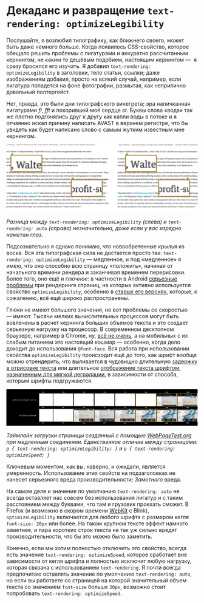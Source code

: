 # Декаданс и развращение `text-rendering: optimizeLegibility`

Послушайте, я возлюбил типографику, как ближнего своего, может быть даже немного
больше. Когда появилось CSS-свойство, которое обещало решить проблемы с лигатурами
и аккуратно рассчитанным кернингом, не каким то дешёвым подобием, настоящим кернингом — 
я сразу бросился его изучать. Я добавил `text-rendering: optimizeLegibility` в
заголовки, тело статьи, ссылки; даже изображениям добавил, просто на всякий
случай, например, если лигатура попадется на фоне фотографии, размытая, как
неприлично довольный полтергейст.

Нет, правда, это были дни типографского винегрета; эра напичканная лигатурами *fi*,
*fft* и покорившей моё сердце *st*. Буквы слова «вода» так же плотно подгонялись
друг к другу как капли воды в потоке и я отчаянно искал причину написать AVAST в
верхнем регистре, что бы увидеть как будет написано слово с самым жутким
известным мне кернингом.

![Скриншот][Сравнение текста с разным значением свойства text-rendering]

*Разница между `text-rendering: optimizeLegibility` (слева) и `text-rendering: auto`
(справа) незначительна, даже если у вас изрядно наметан глаз.*

Подсознательно я однако понимаю, что новообретенные крылья из воска. Вся эта
типографская сила не достается просто так: `text-rendering: optimizeLegibility`
— медленное, и под «медленное» я имею, что оно способно всю страницу «положить»,
начиная от начального времени рендера и заканчивая временем перерисовки. Более
того, оно ещё и *глючное*: в частности в Android [серьезные проблемы][2] при
рендеринге страниц, на которых активно используется свойство `optimizeLegibility`,
особенно в [старых его версиях][3], которые, к сожалению, всё ещё широко
распространены.

Глюки не имеют большого значения, но вот проблемы со скоростью — имеют. Тысячи
мелких вычислительных процессов могут быть вовлечены в расчет кернинга больших
объемов текста и это создает серьезную нагрузку на процессор. В современном
десктопном браузере, например в Chrome, ну, [всё не очень][4], а на мобильных с
их слабым питанием это настоящий кошмар — особенно, когда дело доходит до
использования `@font-face`. Вся работа при использовании свойства
`optimizeLegibility` происходит ещё до того, как шрифт вообще можно отрендерить,
что выливается в чудовищно длительную [задержку в отрисовке текста][5] или
длительное [отображение текста шрифтом, назначенным для мягкой деградации][6],
в зависимости от способа, которым шрифты подгружаются.

![Иллюстрация][Таймлайн отображения страницы с разным значением свойства text-rendering]

*Таймлайн загрузки страницы созданный с помощью [WebPageTest.org][8] при
медленным соединении. Единственное отличие между страницами:
`p { text-rendering: optimizeLegibility; }` и `p { text-rendering: optimizeSpeed; }`*

Ключевым моментом, как вы, наверно, и ожидали, является умеренность. Использование
этих свойств на подзаголовках не нанесет серьезного вреда производительности;
*Заметного* вреда.

На самом деле и значение по умолчанию `text-rendering: auto` не всегда оставляет
нас совсем без использования лигатур и с таким расстоянием между буквами, что
там и грузовик проехать сможет. В Firefox (и возможно в скором времени
[WebKit][9] с Blink), `optimizeLegibility` включается для любого шрифта c
размером кегля `font-size: 20px` или более. На таком крупном тексте эффект
намного заметнее, и пара коротких строк текста не так уж сильно вредят
производительности, что бы это можно было заметить.

Конечно, если мы хотим полностью отключить это свойство, всегда есть значение
`text-rendering: optimizeSpeed`, которое сработает вне зависимости от кегля
шрифта и полностью исключит любую нагрузку, которая связана с использованием
`text-rendering`. Я почти всегда предпочитаю оставлять значение по умолчанию
`text-rendering: auto`, но если вы работаете со страницей на которой значительный
объем текста со значением `font-size` больше `20px`, возможно стоит попробовать
`text-rendering: optimizeSpeed`.


 [Сравнение текста с разным значением свойства text-rendering]: img/text-render_zoom.png "Сравнение текста с разным значением свойства text-rendering"
 [Таймлайн отображения страницы с разным значением свойства text-rendering]: img/wpt-text.png "Таймлайн отображения страницы с разным значением свойства text-rendering"

 [2]: http://stackoverflow.com/search?q=%5Bandroid%5D+optimizelegibility
 [3]: https://code.google.com/p/android/issues/detail?id=15067
 [4]: http://www.webpagetest.org/video/compare.php?tests=150429_5K_ZPS%2C150429_7C_ZPT&thumbSize=200&ival=1000&end=visual
 [5]: http://www.filamentgroup.com/lab/font-loading.html
 [6]: http://www.filamentgroup.com/lab/font-events.html
 [8]: http://webpagetest.org
 [9]: https://bugs.webkit.org/show_bug.cgi?id=41363
